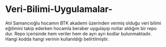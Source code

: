 # Veri-Bilimi-Uygulamalar-
 Atıl Samancıoğlu hocamın BTK akademi üzerinden vermiş olduğu veri bilimi eğitimini takip ederken hocamla beraber uygulayıp notlar aldığım bir repo dur.
 Repo içerisinde hem veriler hem de ayrı ayrı kodlar bulunmaktadır. Hangi kodda hangi verinin kullanıldığı belirtilmiştir.

